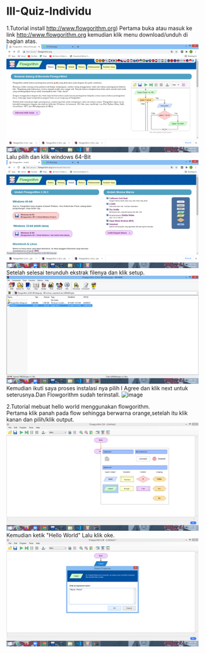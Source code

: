 # III-Quiz-Individu
1.Tutorial install http://www.flowgorithm.org)
Pertama buka atau masuk ke link http://www.flowgorithm.org kemudian klik menu download/unduh di bagian atas.
![image](https://github.com/IsmedQalyubi/III-Quiz-Individu/blob/main/Screenshot%20(39).png) 
Lalu pilih dan klik windows 64-Bit
![image](https://github.com/IsmedQalyubi/III-Quiz-Individu/blob/main/Screenshot%20(40).png)
Setelah selesai terunduh ekstrak filenya dan klik setup.
![image](https://github.com/IsmedQalyubi/III-Quiz-Individu/blob/main/Screenshot%20(41).png) 
Kemudian ikuti saya proses instalasi nya pilih I Agree dan klik next untuk seterusnya.Dan Flowgorithm sudah terinstall. 
![image](https://github.com/IsmedQalyubi/III-Quiz-Individu/blob/main/IMG_20211025_220839.jpg) 

2.Tutorial mebuat hello world menggunakan flowgorithm. \
Pertama klik panah pada flow sehingga berwarna orange,setelah itu klik kanan dan pilih/klik output. 
![image](https://github.com/IsmedQalyubi/III-Quiz-Individu/blob/main/Screenshot%20(42).png) 
Kemudian ketik "Hello World" Lalu klik oke. 
![image](https://github.com/IsmedQalyubi/III-Quiz-Individu/blob/main/Screenshot%20(43).png) 
